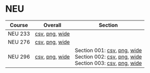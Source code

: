 # NEU

| Course | Overall | Section |
| ------ | ------- | ------- |
| NEU 233 | [csv](https://github.com/UCSD-Historical-Enrollment-Data/2025Fall/blob/main/overall/NEU%20233.csv), [png](https://raw.githubusercontent.com/UCSD-Historical-Enrollment-Data/2025Fall/main/plot_overall/NEU%20233.png), [wide](https://raw.githubusercontent.com/UCSD-Historical-Enrollment-Data/2025Fall/main/plot_overall_wide/NEU%20233.png) |  |
| NEU 276 | [csv](https://github.com/UCSD-Historical-Enrollment-Data/2025Fall/blob/main/overall/NEU%20276.csv), [png](https://raw.githubusercontent.com/UCSD-Historical-Enrollment-Data/2025Fall/main/plot_overall/NEU%20276.png), [wide](https://raw.githubusercontent.com/UCSD-Historical-Enrollment-Data/2025Fall/main/plot_overall_wide/NEU%20276.png) |  |
| NEU 296 | [csv](https://github.com/UCSD-Historical-Enrollment-Data/2025Fall/blob/main/overall/NEU%20296.csv), [png](https://raw.githubusercontent.com/UCSD-Historical-Enrollment-Data/2025Fall/main/plot_overall/NEU%20296.png), [wide](https://raw.githubusercontent.com/UCSD-Historical-Enrollment-Data/2025Fall/main/plot_overall_wide/NEU%20296.png) | Section 001: [csv](https://github.com/UCSD-Historical-Enrollment-Data/2025Fall/blob/main/section/NEU%20296_001.csv), [png](https://raw.githubusercontent.com/UCSD-Historical-Enrollment-Data/2025Fall/main/plot_section/NEU%20296_001.png), [wide](https://raw.githubusercontent.com/UCSD-Historical-Enrollment-Data/2025Fall/main/plot_section_wide/NEU%20296_001.png)<br>Section 002: [csv](https://github.com/UCSD-Historical-Enrollment-Data/2025Fall/blob/main/section/NEU%20296_002.csv), [png](https://raw.githubusercontent.com/UCSD-Historical-Enrollment-Data/2025Fall/main/plot_section/NEU%20296_002.png), [wide](https://raw.githubusercontent.com/UCSD-Historical-Enrollment-Data/2025Fall/main/plot_section_wide/NEU%20296_002.png)<br>Section 003: [csv](https://github.com/UCSD-Historical-Enrollment-Data/2025Fall/blob/main/section/NEU%20296_003.csv), [png](https://raw.githubusercontent.com/UCSD-Historical-Enrollment-Data/2025Fall/main/plot_section/NEU%20296_003.png), [wide](https://raw.githubusercontent.com/UCSD-Historical-Enrollment-Data/2025Fall/main/plot_section_wide/NEU%20296_003.png) |
